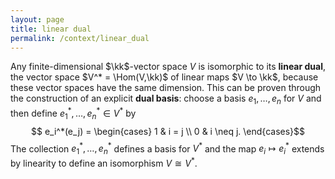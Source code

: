 ```yaml
---
layout: page
title: linear dual
permalink: /context/linear_dual
---
```

Any finite-dimensional $\kk$-vector space $V$ is isomorphic to its **linear dual**, the vector space $V^* = \Hom(V,\kk)$ of linear maps $V \to \kk$, because these vector spaces have the same dimension. This can be proven through the construction of an explicit **dual basis**: choose a basis $e_1,\ldots, e_n$ for $V$ and then define $e_1^*,\ldots, e_n^* \in V^*$ by $$ e_i^*(e_j) = \begin{cases}  1 & i = j \\ 0 & i \neq j. \end{cases}$$ The collection $e_1^*,\ldots, e_n^*$ defines a basis for $V^*$ and the map $e_i \mapsto e_i^*$ extends by linearity to define an isomorphism $V \cong V^*$.
